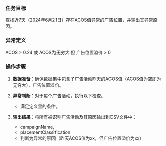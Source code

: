 ### 任务目标
查找近7天（2024年6月21日）存在ACOS值异常的广告位置，并输出其异常原因。

### 异常定义
ACOS > 0.24 或 ACOS为无穷大 但 广告位置溢价 > 0

### 操作步骤
1. **数据准备**：确保数据集中包含了广告活动昨天的ACOS值（ACOS值为空即为无穷大）、广告位置溢价。

2. **异常判断**：对于每个广告活动，执行以下检查。
   - 满足定义里的条件。

3. **输出结果**：将所有被识别广告活动及其原因输出到CSV文件中：
   - campaignName,
   - placementClassification
   - 判断为异常的原因（昨天ACOS值为xx，但广告位置溢价为xx）
